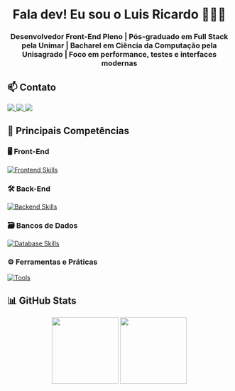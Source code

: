 <h1 align="center">Fala dev! Eu sou o Luis Ricardo 👨🏻‍💻</h1>
<h3 align="center">
Desenvolvedor Front-End Pleno | Pós-graduado em Full Stack pela Unimar | Bacharel em Ciência da Computação pela Unisagrado | Foco em performance, testes e interfaces modernas
</h3>

## 📫 Contato

<a href="https://www.linkedin.com/in/luisricardocoelhocouto/" target="_blank">
  <img src="https://img.shields.io/badge/-LinkedIn-%230077B5?style=for-the-badge&logo=linkedin&logoColor=white"/>
</a>
<a href = "mailto:ticocouto_14@hotmail.com">
  <img src="https://img.shields.io/badge/-Email-%23ff4c4c?style=for-the-badge&logo=microsoft-outlook&logoColor=white"/>
</a>
<a href="https://portfolio-v2-orpin-kappa.vercel.app/" target="_blank">
  <img src="https://img.shields.io/badge/-Portfólio-%230f9ea5?style=for-the-badge&logo=vercel&logoColor=white"/>
</a>

## 🧠 Principais Competências

### 🖥️ Front-End
[![Frontend Skills](https://skillicons.dev/icons?i=js,ts,react,next,vue,angular,tailwind,jest,vite)](https://github.com/ManoLuuL)


### 🛠️ Back-End
[![Backend Skills](https://skillicons.dev/icons?i=nodejs,php,laravel,python,cs,dotnet)](https://github.com/ManoLuuL)

### 🗃️ Bancos de Dados
[![Database Skills](https://skillicons.dev/icons?i=mysql,postgres,mongodb,firebase)](https://github.com/ManoLuuL)

### ⚙️ Ferramentas e Práticas
[![Tools](https://skillicons.dev/icons?i=git,github,vscode,visualstudio,figma,postman,arch)](https://github.com/ManoLuuL)

## 📊 GitHub Stats
<div align="center">
    <img height="150em" src="https://github-readme-stats.vercel.app/api?username=manoluul&show_icons=true&theme=dracula&include_all_commits=true&count_private=true"/>
    <img height="150em" src="https://github-readme-stats.vercel.app/api/top-langs/?username=ManoLuuL&layout=compact&langs_count=6&theme=dracula"/>
  <br>
</div>

